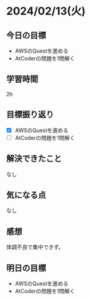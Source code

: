 # 2024/02/13(火)

## 今日の目標
* AWSのQuestを進める
* AtCoderの問題を1問解く

## 学習時間
2h

## 目標振り返り
* [x] AWSのQuestを進める
* [ ] AtCoderの問題を1問解く

## 解決できたこと
なし

## 気になる点
なし

## 感想
体調不良で集中できず。

## 明日の目標
* AWSのQuestを進める
* AtCoderの問題を1問解く
